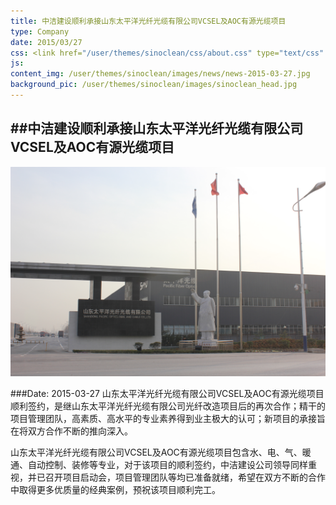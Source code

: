 ```yaml
---
title: 中洁建设顺利承接山东太平洋光纤光缆有限公司VCSEL及AOC有源光缆项目
type: Company
date: 2015/03/27
css: <link href="/user/themes/sinoclean/css/about.css" type="text/css" rel="stylesheet" />
js:
content_img: /user/themes/sinoclean/images/news/news-2015-03-27.jpg
background_pic: /user/themes/sinoclean/images/sinoclean_head.jpg
---
```


##中洁建设顺利承接山东太平洋光纤光缆有限公司VCSEL及AOC有源光缆项目
---



![News1](/user/themes/sinoclean/images/news/news-2015-03-27.jpg)

###Date: 2015-03-27
山东太平洋光纤光缆有限公司VCSEL及AOC有源光缆项目顺利签约，是继山东太平洋光纤光缆有限公司光纤改造项目后的再次合作；精干的项目管理团队，高素质、高水平的专业素养得到业主极大的认可；新项目的承接旨在将双方合作不断的推向深入。

山东太平洋光纤光缆有限公司VCSEL及AOC有源光缆项目包含水、电、气、暖通、自动控制、装修等专业，对于该项目的顺利签约，中洁建设公司领导同样重视，并已召开项目启动会，项目管理团队等均已准备就绪，希望在双方不断的合作中取得更多优质量的经典案例，预祝该项目顺利完工。
